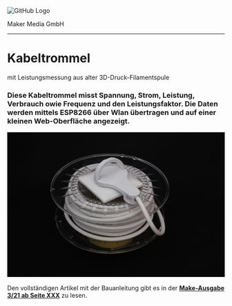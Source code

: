 ![GitHub Logo](http://www.heise.de/make/icons/make_logo.png)

Maker Media GmbH
*** 

# Kabeltrommel
mit Leistungsmessung aus alter 3D-Druck-Filamentspule

### Diese Kabeltrommel misst Spannung, Strom, Leistung, Verbrauch owie Frequenz und den Leistungsfaktor. Die Daten werden mittels ESP8266 über Wlan übertragen und auf einer kleinen Web-Oberfläche angezeigt.

![Picture](https://github.com/MakeMagazinDE/Kabeltrommel/blob/main/IMG_0561.JPG) 

Den vollständigen Artikel mit der Bauanleitung gibt es in der **[Make-Ausgabe 3/21 ab Seite XXX](https://www.heise.de/select/make/2021/2/2102708255450326563)** zu lesen. 
